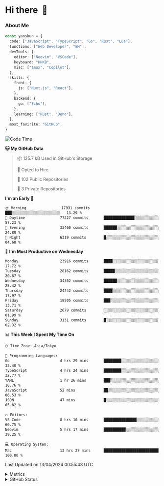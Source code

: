 # Hi there&nbsp; :wave:

### About Me

```ts
const yanskun = {
  code: ["JavaScript", "TypeScript", "Go", "Rust", "Lua"],
  functions: ["Web Developer", "EM"],
  devTools: {
    editor: ["Neovim", "VSCode"],
    keyboard: "HHKB",
    misc: ["tmux", "Copilot"],
  },
  skills: {
    front: {
      js: ["Nuxt.js", "React"],
    },
    backend: {
      go: ["Echo"],
    },
    learning: ["Rust", "Deno"],
  },
  most_favirite: "GitHub",
}
```

<!--START_SECTION:waka-->
![Code Time](http://img.shields.io/badge/Code%20Time-796%20hrs%2050%20mins-blue)

**🐱 My GitHub Data** 

> 📦 125.7 kB Used in GitHub's Storage 
 > 
> 💼 Opted to Hire
 > 
> 📜 102 Public Repositories 
 > 
> 🔑 3 Private Repositories 
 > 
**I'm an Early 🐤** 

```text
🌞 Morning                17931 commits       ███░░░░░░░░░░░░░░░░░░░░░░   13.29 % 
🌆 Daytime                77227 commits       ██████████████░░░░░░░░░░░   57.23 % 
🌃 Evening                33460 commits       ██████░░░░░░░░░░░░░░░░░░░   24.80 % 
🌙 Night                  6319 commits        █░░░░░░░░░░░░░░░░░░░░░░░░   04.68 % 
```
📅 **I'm Most Productive on Wednesday** 

```text
Monday                   23916 commits       ████░░░░░░░░░░░░░░░░░░░░░   17.72 % 
Tuesday                  28162 commits       █████░░░░░░░░░░░░░░░░░░░░   20.87 % 
Wednesday                34302 commits       ██████░░░░░░░░░░░░░░░░░░░   25.42 % 
Thursday                 24242 commits       ████░░░░░░░░░░░░░░░░░░░░░   17.97 % 
Friday                   18505 commits       ███░░░░░░░░░░░░░░░░░░░░░░   13.71 % 
Saturday                 2679 commits        ░░░░░░░░░░░░░░░░░░░░░░░░░   01.99 % 
Sunday                   3131 commits        █░░░░░░░░░░░░░░░░░░░░░░░░   02.32 % 
```


📊 **This Week I Spent My Time On** 

```text
🕑︎ Time Zone: Asia/Tokyo

💬 Programming Languages: 
Go                       4 hrs 29 mins       ████████░░░░░░░░░░░░░░░░░   33.40 % 
TypeScript               4 hrs 24 mins       ████████░░░░░░░░░░░░░░░░░   32.77 % 
YAML                     1 hr 26 mins        ███░░░░░░░░░░░░░░░░░░░░░░   10.76 % 
JavaScript               52 mins             ██░░░░░░░░░░░░░░░░░░░░░░░   06.53 % 
JSON                     47 mins             █░░░░░░░░░░░░░░░░░░░░░░░░   05.82 % 

🔥 Editors: 
VS Code                  8 hrs 10 mins       ███████████████░░░░░░░░░░   60.75 % 
Neovim                   5 hrs 17 mins       ██████████░░░░░░░░░░░░░░░   39.25 % 

💻 Operating System: 
Mac                      13 hrs 27 mins      █████████████████████████   100.00 % 
```


 Last Updated on 13/04/2024 00:55:43 UTC
<!--END_SECTION:waka-->

<details>
  <summary>Metrics</summary>
  <img src="https://github.com/yanskun/yanskun/blob/main/github-metrics.svg" alt="Metrics">
</details>

<details>
  <summary>GitHub Status</summary>
  <picture>
    <source media="(prefers-color-scheme: dark)" srcset="https://raw.githubusercontent.com/yanskun/yanskun/master/profile-summary-card-output/nord_dark/0-profile-details.svg">
   <img src="https://raw.githubusercontent.com/yanskun/yanskun/master/profile-summary-card-output/default/0-profile-details.svg">
  </picture>
  <br>
  <picture>
    <source media="(prefers-color-scheme: dark)" srcset="https://raw.githubusercontent.com/yanskun/yanskun/master/profile-summary-card-output/nord_dark/1-repos-per-language.svg">
   <img src="https://raw.githubusercontent.com/yanskun/yanskun/master/profile-summary-card-output/default/1-repos-per-language.svg">
  </picture>
  <picture>
    <source media="(prefers-color-scheme: dark)" srcset="https://raw.githubusercontent.com/yanskun/yanskun/master/profile-summary-card-output/nord_dark/2-most-commit-language.svg">
   <img src="https://raw.githubusercontent.com/yanskun/yanskun/master/profile-summary-card-output/default/2-most-commit-language.svg">
  </picture>
  <br>
  <picture>
    <source media="(prefers-color-scheme: dark)" srcset="https://raw.githubusercontent.com/yanskun/yanskun/master/profile-summary-card-output/nord_dark/3-stats.svg">
   <img src="https://raw.githubusercontent.com/yanskun/yanskun/master/profile-summary-card-output/default/3-stats.svg">
  </picture>
  <picture>
    <source media="(prefers-color-scheme: dark)" srcset="https://raw.githubusercontent.com/yanskun/yanskun/master/profile-summary-card-output/nord_dark/4-productive-time.svg">
   <img src="https://raw.githubusercontent.com/yanskun/yanskun/master/profile-summary-card-output/default/4-productive-time.svg">
  </picture>
</details>
